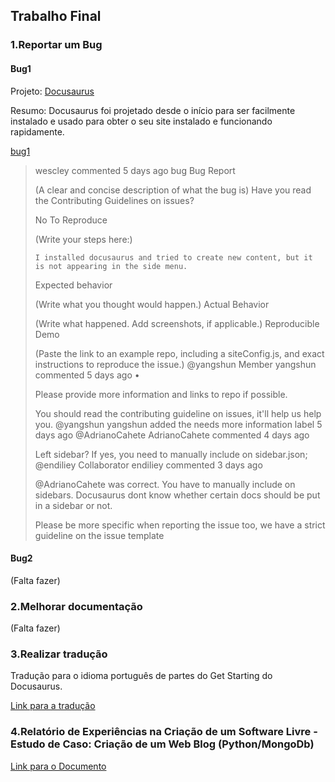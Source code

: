 ## Trabalho Final

### 1.Reportar um Bug
#### Bug1
Projeto: [Docusaurus](https://github.com/facebook/docusaurus)

Resumo: Docusaurus foi projetado desde o início para ser facilmente instalado e usado para obter o seu site instalado e funcionando rapidamente.

[bug1](https://github.com/facebook/docusaurus/issues/1620)

<blockquote>
 wescley commented 5 days ago
bug Bug Report

(A clear and concise description of what the bug is)
Have you read the Contributing Guidelines on issues?

No
To Reproduce

(Write your steps here:)

    I installed docusaurus and tried to create new content, but it is not appearing in the side menu.

Expected behavior

(Write what you thought would happen.)
Actual Behavior

(Write what happened. Add screenshots, if applicable.)
Reproducible Demo

(Paste the link to an example repo, including a siteConfig.js, and exact instructions to reproduce the issue.)
@yangshun
Member
yangshun commented 5 days ago •

Please provide more information and links to repo if possible.

You should read the contributing guideline on issues, it'll help us help you.
@yangshun yangshun added the needs more information label 5 days ago
@AdrianoCahete
AdrianoCahete commented 4 days ago

Left sidebar? If yes, you need to manually include on sidebar.json;
@endiliey
Collaborator
endiliey commented 3 days ago

@AdrianoCahete was correct. You have to manually include on sidebars. Docusaurus dont know whether certain docs should be put in a sidebar or not.

Please be more specific when reporting the issue too, we have a strict guideline on the issue template
</blockquote>

#### Bug2
(Falta fazer)

### 2.Melhorar documentação
(Falta fazer)

### 3.Realizar tradução

Tradução para o idioma português de partes do Get Starting do Docusaurus.

[Link para a tradução](https://crowdin.com/translate/docusaurus/2499/en-ptbr)

### 4.Relatório de Experiências na Criação de um Software Livre - Estudo de Caso: Criação de um Web Blog (Python/MongoDb)
[Link para o Documento](https://docs.google.com/document/d/1-gKaedO37KwaNecqbjTn_oSSuCYnOjZPEI8QJtJ_0aY/edit?usp=sharing)
